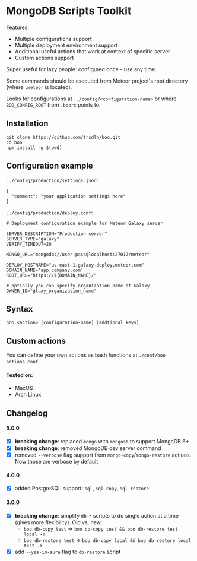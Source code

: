 # MongoDB Scripts Toolkit

Features:

- Multiple configurations support
- Multiple deployment environment support
- Additional useful actions that work at context of specific server
- Custom actions support

Super useful for lazy people: configured once - use any time.

Some commands should be executed from Meteor project's root directory (where `.meteor` is located).

Looks for configurations at `../config/<configuration-name>` or where `BOO_CONFIG_ROOT` from `.boorc` points to.

## Installation

```
git clone https://github.com/trsdln/boo.git
cd boo
npm install -g $(pwd)
```

## Configuration example

`../config/production/settings.json`:

```
{
  "comment": "your application settings here"
}
```

`../config/production/deploy.conf`:

```
# Deployment configuration example for Meteor Galaxy server

SERVER_DESCRIPTION="Production server"
SERVER_TYPE="galaxy"
VERIFY_TIMEOUT=20

MONGO_URL="mongodb://user:pass@localhost:27017/meteor"

DEPLOY_HOSTNAME="us-east-1.galaxy-deploy.meteor.com"
DOMAIN_NAME='app.company.com'
ROOT_URL="https://${DOMAIN_NAME}/"

# optially you can specify organization name at Galaxy
OWNER_ID="glaxy_organization_name"
```

## Syntax

```
boo <action> [configuration-name] [addtional_keys]
```

## Custom actions

You can define your own actions as bash functions at `./conf/boo-actions.conf`.

#### Tested on:

- MacOS
- Arch Linux

## Changelog

#### 5.0.0

- [x] **breaking change**: replaced `mongo` with `mongosh` to support MongoDB
      6+
- [x] **breaking change**: removed MongoDB dev server command
- [x] removed `--verbose` flag support from `mongo-copy`/`mongo-restore` actions.
      Now those are verbose by default

#### 4.0.0

- [x] added PostgreSQL support: `sql`, `sql-copy`, `sql-restore`

#### 3.0.0

- [x] **breaking change**: simplify `db-*` scripts to do single action at a time (gives more
      flexibility). Old vs. new:
  - `boo db-copy test` => `boo db-copy test && boo db-restore test
local -Y`
  - `boo db-restore test` => `boo db-copy local && boo db-restore
local test -Y`
- [x] add `--yes-im-sure` flag to `db-restore` script
